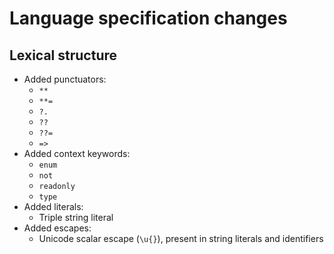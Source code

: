 # Language specification changes

## Lexical structure

- Added punctuators:
  - `**`
  - `**=`
  - `?.`
  - `??`
  - `??=`
  - `=>`
- Added context keywords:
  - `enum`
  - `not`
  - `readonly`
  - `type`
- Added literals:
  - Triple string literal
- Added escapes:
  - Unicode scalar escape (`\u{}`), present in string literals and identifiers